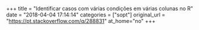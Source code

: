+++
title = "Identificar casos com várias condições em várias colunas no R"
date = "2018-04-04 17:14:14"
categories = ["sopt"]
original_url = "https://pt.stackoverflow.com/q/288831"
at_home="no"
+++

